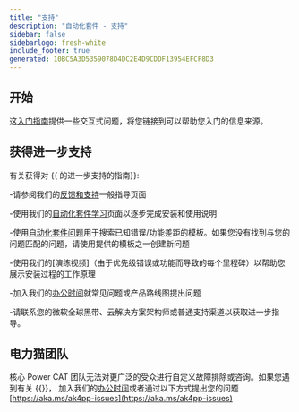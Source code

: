 ```yaml
---
title: "支持"
description: "自动化套件 - 支持"
sidebar: false
sidebarlogo: fresh-white
include_footer: true
generated: 10BC5A3D5359078D4DC2E4D9CDDF13954EFCF8D3
---
```


## 开始

这[入门指南](/zh-hans/get-started)提供一些交互式问题，将您链接到可以帮助您入门的信息来源。

## 获得进一步支持

有关获得对 {{ 的进一步支持的指南<product-name>}}:

-请参阅我们的[反馈和支持](https://learn.microsoft.com/power-automate/guidance/automation-kit/feedback-support)一般指导页面

-使用我们的[自动化套件学习](https://aka.ms/automation-kit-learn)页面以逐步完成安装和使用说明

-使用[自动化套件问题](https://aka.ms/ak4pp-issues)用于搜索已知错误/功能差距的模板。如果您没有找到与您的问题匹配的问题，请使用提供的模板之一创建新问题

-使用我们的[演练视频]（由于优先级错误或功能而导致的每个里程碑）以帮助您展示安装过程的工作原理

-加入我们的[办公时间](/zh-hans/office-hours)就常见问题或产品路线图提出问题

-请联系您的微软全球黑带、云解决方案架构师或普通支持渠道以获取进一步指导。

## 电力猫团队

核心 Power CAT 团队无法对更广泛的受众进行自定义故障排除或咨询。如果您遇到有关 {{<product-name>}}， 加入我们的[办公时间](/zh-hans/office-hours)或者通过以下方式提出您的问题[https://aka.ms/ak4pp-issues](https://aka.ms/ak4pp-issues)
